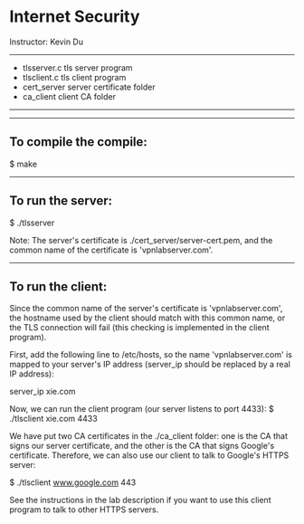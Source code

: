 # Internet Security

Instructor: Kevin Du

*************************************************
* tlsserver.c tls server program 
* tlsclient.c tls client program 
* cert_server server certificate folder 
* ca_client   client CA folder
************************************************

---------------------------
To compile the compile: 
---------------------------
$ make 


---------------------------
To run the server:
---------------------------
$ ./tlsserver

Note: The server's certificate is ./cert_server/server-cert.pem, 
and the common name of the certificate is 'vpnlabserver.com'. 


---------------------------
To run the client:
---------------------------

Since the common name of the server's certificate is 'vpnlabserver.com', 
the hostname used by the client should match with this common name, or
the TLS connection will fail (this checking is implemented in the client 
program).  

First, add the following line to /etc/hosts, so the name 'vpnlabserver.com'
is mapped to your server's IP address (server_ip should be replaced by a 
real IP address):
 
server_ip     xie.com
 
Now, we can run the client program (our server listens to port 4433):
$ ./tlsclient xie.com  4433

We have put two CA certificates in the ./ca_client folder: one is the 
CA that signs our server certificate, and the other is the CA that 
signs Google's certificate. Therefore, we can also use our client to
talk to Google's HTTPS server:

$ ./tlsclient www.google.com 443

See the instructions in the lab description if you want to use this client
program to talk to other HTTPS servers. 
